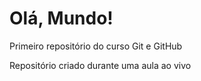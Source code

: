 # Olá,  Mundo!
 Primeiro repositório do curso Git e GitHub

Repositório criado durante uma aula ao vivo
